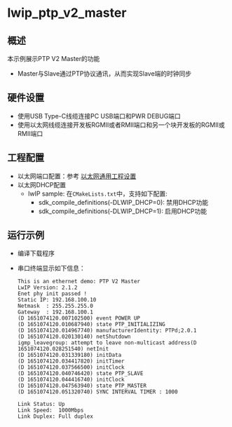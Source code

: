 # lwip_ptp_v2_master

## 概述

本示例展示PTP V2 Master的功能

- Master与Slave通过PTP协议通讯，从而实现Slave端的时钟同步

## 硬件设置

* 使用USB Type-C线缆连接PC USB端口和PWR DEBUG端口
* 使用以太网线缆连接开发板RGMII或者RMII端口和另一个块开发板的RGMII或RMII端口

## 工程配置

- 以太网端口配置：参考 [以太网通用工程设置](../../../doc/Ethernet_Common_Project_Settings_zh.md)
- 以太网DHCP配置
    - lwIP sample:  在`CMakeLists.txt`中，支持如下配置:
      - sdk_compile_definitions(-DLWIP_DHCP=0): 禁用DHCP功能
      - sdk_compile_definitions(-DLWIP_DHCP=1): 启用DHCP功能


## 运行示例

* 编译下载程序
* 串口终端显示如下信息：

  ```console
  This is an ethernet demo: PTP V2 Master
  LwIP Version: 2.1.2
  Enet phy init passed !
  Static IP: 192.168.100.10
  Netmask  : 255.255.255.0
  Gateway  : 192.168.100.1
  (D 1651074120.007102500) event POWER UP
  (D 1651074120.010687940) state PTP_INITIALIZING
  (D 1651074120.014967740) manufacturerIdentity: PTPd;2.0.1
  (D 1651074120.020130140) netShutdown
  igmp_leavegroup: attempt to leave non-multicast address(D 1651074120.028251540) netInit
  (D 1651074120.031339180) initData
  (D 1651074120.034417820) initTimer
  (D 1651074120.037566500) initClock
  (D 1651074120.040746420) state PTP_SLAVE
  (D 1651074120.044416740) initClock
  (D 1651074120.047563940) state PTP_MASTER
  (D 1651074120.051320740) SYNC INTERVAL TIMER : 1000 

  Link Status: Up
  Link Speed:  1000Mbps
  Link Duplex: Full duplex
  ```

